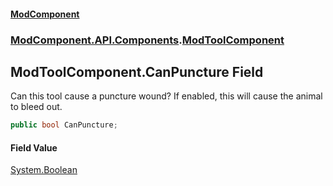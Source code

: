 #### [ModComponent](index.md 'index')
### [ModComponent.API.Components](index.md#ModComponent.API.Components 'ModComponent.API.Components').[ModToolComponent](ModToolComponent.md 'ModComponent.API.Components.ModToolComponent')

## ModToolComponent.CanPuncture Field

Can this tool cause a puncture wound? If enabled, this will cause the animal to bleed out.

```csharp
public bool CanPuncture;
```

#### Field Value
[System.Boolean](https://docs.microsoft.com/en-us/dotnet/api/System.Boolean 'System.Boolean')